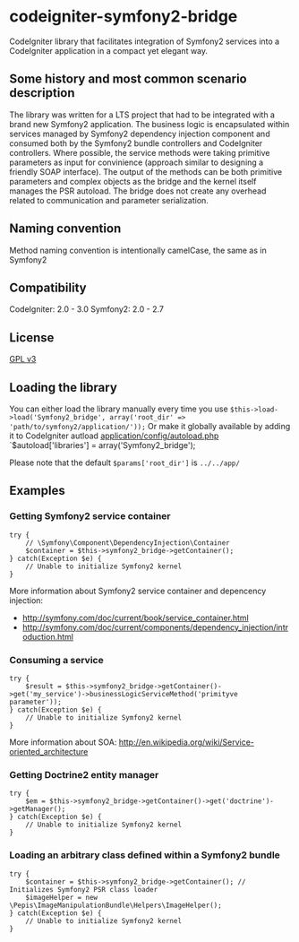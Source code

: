 # codeigniter-symfony2-bridge
CodeIgniter library that facilitates integration of Symfony2 services into a CodeIgniter application in a compact yet elegant way.

## Some history and most common scenario description

The library was written for a LTS project that had to be integrated with a brand new Symfony2 application. The business logic is encapsulated within services managed by Symfony2 dependency injection component and consumed both by the Symfony2 bundle controllers and CodeIgniter controllers. Where possible, the service methods were taking primitive parameters as input for convinience (approach similar to designing a friendly SOAP interface). The output of the methods can be both primitive parameters and complex objects as the bridge and the kernel itself manages the PSR autoload. The bridge does not create any overhead related to communication and parameter serialization.

## Naming convention
Method naming convention is intentionally camelCase, the same as in Symfony2

## Compatibility
CodeIgniter: 2.0 - 3.0
Symfony2: 2.0 - 2.7

## License
[GPL v3](http://www.gnu.org/licenses/gpl-3.0.txt)

## Loading the library
You can either load the library manually every time you use
`$this->load->load('Symfony2_bridge', array('root_dir' => 'path/to/symfony2/application/'));`
Or make it globally available by adding it to CodeIgniter autload [application/config/autoload.php](https://github.com/bcit-ci/CodeIgniter/blob/develop/application/config/autoload.php#L63)
`$autoload['libraries'] = array('Symfony2_bridge');

Please note that the default `$params['root_dir']` is `../../app/`

## Examples

### Getting Symfony2 service container
```
try {
    // \Symfony\Component\DependencyInjection\Container
    $container = $this->symfony2_bridge->getContainer();
} catch(Exception $e) {
    // Unable to initialize Symfony2 kernel
}
```
More information about Symfony2 service container and depencency injection:
* http://symfony.com/doc/current/book/service_container.html
* http://symfony.com/doc/current/components/dependency_injection/introduction.html

### Consuming a service
```
try {
    $result = $this->symfony2_bridge->getContainer()->get('my_service')->businessLogicServiceMethod('primityve parameter'));
} catch(Exception $e) {
    // Unable to initialize Symfony2 kernel
}
```
More information about SOA: http://en.wikipedia.org/wiki/Service-oriented_architecture

### Getting Doctrine2 entity manager
```
try {
    $em = $this->symfony2_bridge->getContainer()->get('doctrine')->getManager();
} catch(Exception $e) {
    // Unable to initialize Symfony2 kernel
}
```

### Loading an arbitrary class defined within a Symfony2 bundle

```
try {
    $container = $this->symfony2_bridge->getContainer(); // Initializes Symfony2 PSR class loader
    $imageHelper = new \Pepis\ImageManipulationBundle\Helpers\ImageHelper();
} catch(Exception $e) {
    // Unable to initialize Symfony2 kernel
}
```